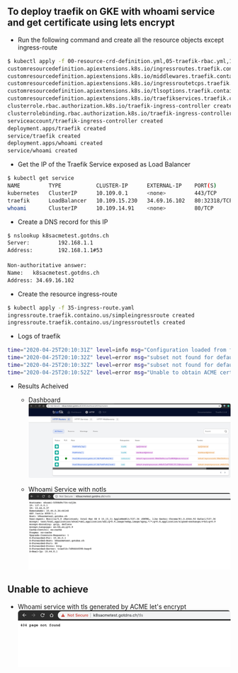 ## To deploy traefik on GKE with whoami service and get certificate using lets encrypt


- Run the following command and create all the resource objects except ingress-route

```bash
$ kubectl apply -f 00-resource-crd-definition.yml,05-traefik-rbac.yml,10-service-account.yaml,15-traefik-deployment.yaml,20-traefik-service.yaml,25-whoami-deployment.yaml,30-whoami-service.yaml
customresourcedefinition.apiextensions.k8s.io/ingressroutes.traefik.containo.us created
customresourcedefinition.apiextensions.k8s.io/middlewares.traefik.containo.us created
customresourcedefinition.apiextensions.k8s.io/ingressroutetcps.traefik.containo.us created
customresourcedefinition.apiextensions.k8s.io/tlsoptions.traefik.containo.us created
customresourcedefinition.apiextensions.k8s.io/traefikservices.traefik.containo.us created
clusterrole.rbac.authorization.k8s.io/traefik-ingress-controller created
clusterrolebinding.rbac.authorization.k8s.io/traefik-ingress-controller created
serviceaccount/traefik-ingress-controller created
deployment.apps/traefik created
service/traefik created
deployment.apps/whoami created
service/whoami created
```

- Get the IP of the Traefik Service exposed as Load Balancer
```bash
$ kubectl get service
NAME         TYPE           CLUSTER-IP      EXTERNAL-IP    PORT(S)                                     AGE
kubernetes   ClusterIP      10.109.0.1      <none>         443/TCP                                     6h16m
traefik      LoadBalancer   10.109.15.230   34.69.16.102   80:32318/TCP,443:32634/TCP,8080:32741/TCP   70s
whoami       ClusterIP      10.109.14.91    <none>         80/TCP                                      70s
```


- Create a DNS record for this IP
```bash
$ nslookup k8sacmetest.gotdns.ch
Server:         192.168.1.1
Address:        192.168.1.1#53

Non-authoritative answer:
Name:   k8sacmetest.gotdns.ch
Address: 34.69.16.102
```

- Create the resource ingress-route
```bash
$ kubectl apply -f 35-ingress-route.yaml
ingressroute.traefik.containo.us/simpleingressroute created
ingressroute.traefik.containo.us/ingressroutetls created
```

- Logs of traefik
```bash
time="2020-04-25T20:10:31Z" level=info msg="Configuration loaded from flags."
time="2020-04-25T20:10:32Z" level=error msg="subset not found for default/whoami" providerName=kubernetescrd ingress=simpleingressroute namespace=default
time="2020-04-25T20:10:32Z" level=error msg="subset not found for default/whoami" providerName=kubernetescrd ingress=ingressroutetls namespace=default
time="2020-04-25T20:10:52Z" level=error msg="Unable to obtain ACME certificate for domains \"k8sacmetest.gotdns.ch\": unable to generate a certificate for the domains [k8sacmetest.gotdns.ch]: acme: Error -> One or more domains had a problem:\n[k8sacmetest.gotdns.ch] acme: error: 400 :: urn:ietf:params:acme:error:connection :: Timeout during connect (likely firewall problem), url: \n" routerName=default-ingressroutetls-08dd2bb9eecaa72a6606@kubernetescrd rule="Host(`k8sacmetest.gotdns.ch`) && PathPrefix(`/tls`)" providerName=default.acme
```


- Results Acheived
    - Dashboard
![](.ReadMe_images/dashboard.png)

    - Whoami Service with notls
![](.ReadMe_images/whoami-server-notls.png)


## Unable to achieve
- Whoami service with tls generated by ACME let's encrypt
![](.ReadMe_images/unsuccessful-output-tls-try.png)
    
